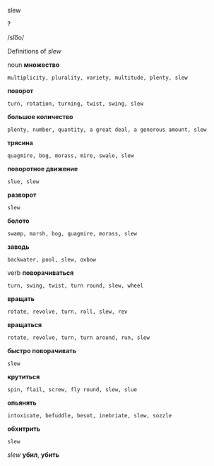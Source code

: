 slew

?

/slo͞o/

Definitions of _slew_

noun
**множество**

    multiplicity, plurality, variety, multitude, plenty, slew
**поворот**

    turn, rotation, turning, twist, swing, slew
**большое количество**

    plenty, number, quantity, a great deal, a generous amount, slew
**трясина**

    quagmire, bog, morass, mire, swale, slew
**поворотное движение**

    slue, slew
**разворот**

    slew
**болото**

    swamp, marsh, bog, quagmire, morass, slew
**заводь**

    backwater, pool, slew, oxbow

verb
**поворачиваться**

    turn, swing, twist, turn round, slew, wheel
**вращать**

    rotate, revolve, turn, roll, slew, rev
**вращаться**

    rotate, revolve, turn, turn around, run, slew
**быстро поворачивать**

    slew
**крутиться**

    spin, flail, screw, fly round, slew, slue
**опьянять**

    intoxicate, befuddle, besot, inebriate, slew, sozzle
**обхитрить**

    slew

_slew_
**убил**, **убить**